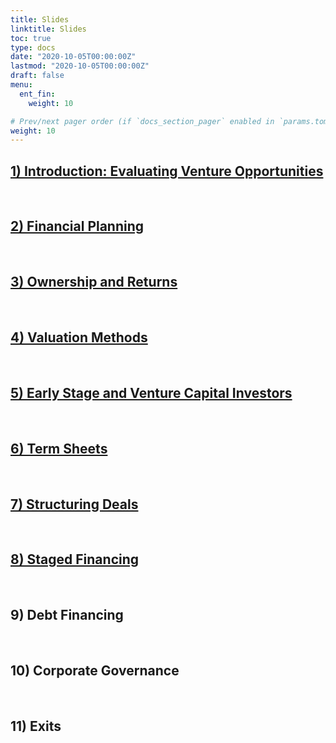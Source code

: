 ```yaml
---
title: Slides
linktitle: Slides
toc: true
type: docs
date: "2020-10-05T00:00:00Z"
lastmod: "2020-10-05T00:00:00Z"
draft: false
menu:
  ent_fin:
    weight: 10

# Prev/next pager order (if `docs_section_pager` enabled in `params.toml`)
weight: 10
--- 
```




## [1) Introduction: Evaluating Venture Opportunities](https://www.dropbox.com/s/z0lwsyl6qzmobpg/Ent_Fin_WS21_Intro.pdf?dl=0)


<br/>

## [2) Financial Planning](https://www.dropbox.com/s/iaxj81tic3s2636/Ent_Fin_WS21_FinPlan.pdf?dl=0)


<br/>

## [3) Ownership and Returns](https://www.dropbox.com/s/z9ypbazz3oqcglw/Ent_Fin_WS21_Ownership%26Returns.pdf?dl=0)


<br/>

## [4) Valuation Methods](https://www.dropbox.com/s/d60hdpfv0wrkctl/Ent_Fin_WS21_ValuationMethods.pdf?dl=0)


<br/>


## [5) Early Stage and Venture Capital Investors](https://www.dropbox.com/s/xf64eddmrjz5yft/Ent_Fin_WS21_Early_Stage_Investors.pdf?dl=0)


<br/>

## [6) Term Sheets](https://www.dropbox.com/s/zdipu9py62tfkgy/Ent_Fin_WS21_TermSheets.pdf?dl=0)



<br/>

## [7) Structuring Deals](https://www.dropbox.com/s/quvd5rip8lum1b3/Ent_Fin_WS21_7_StructuringDeals.pdf?dl=0)


<br/>

## [8) Staged Financing](https://www.dropbox.com/s/99p5cfualz6rila/Ent_Fin_WS21_StagedFinancing.pdf?dl=0)



<br/>

## 9) Debt Financing


<br/>

## 10) Corporate Governance


<br/>

## 11) Exits



<br/>
